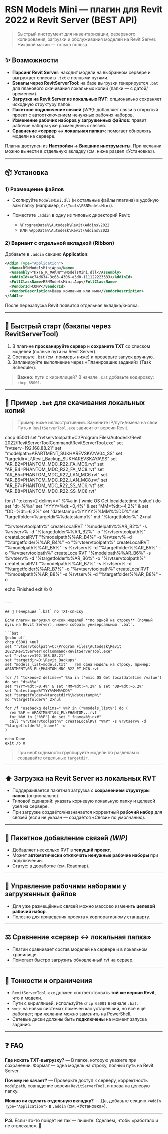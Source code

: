 # RSN Models Mini — плагин для Revit 2022 и Revit Server (BEST API)

> Быстрый инструмент для инвентаризации, резервного копирования, загрузки и обслуживания моделей на Revit Server. Никакой магии — только польза.


## ✨ Возможности

* **Парсинг Revit Server**: находит модели на выбранном сервере и выгружает список в `.txt` с полными путями.
* **Бэкапы через RevitServerTool**: на базе выгрузки генерируется `.bat` для планового скачивания локальных копий (папки — с датой/временем).
* **Загрузка на Revit Server из локальных RVT**: опционально сохраняет исходную структуру папок.
* **Пакетное подключение связей** *(WIP)*: добавляет связи в открытый проект с автоотключением ненужных рабочих наборов.
* **Изменение рабочих наборов у загруженных файлов**: правит рабочие наборы уже размещённых связей.
* **Сравнение «сервер ↔ локальная папка»**: помогает обновлять модели на сервере.

Плагин доступен из **Настройки → Внешние инструменты**. При желании можно вынести в отдельную вкладку (см. ниже раздел «Установка»).

---

## 📦 Установка

### 1) Размещение файлов

* Скопируйте `ModelsMini.dll` (и остальные файлы плагина) в удобную вам папку (например, `C:\Tools\RSNModelsMini`).
* Поместите `.addin` в одну из типовых директорий Revit:

  * `%ProgramData%\Autodesk\Revit\Addins\2022`
  * или `%AppData%\Autodesk\Revit\Addins\2022`

### 2) Вариант с отдельной вкладкой (Ribbon)

Добавьте в `.addin` секцию **Application**:

```xml
<AddIn Type="Application">
  <Name>RSNModelsMiniApp</Name>
  <Assembly>"ПУТЬ_К_ФАЙЛУ"\ModelsMini.dll</Assembly>
  <AddInId>4c74d634-3c63-4306-a3d0-111122223333</AddInId>
  <FullClassName>RSNModelsMini.App</FullClassName>
  <VendorId>COMP</VendorId>
  <VendorDescription>Ваша компания или имя</VendorDescription>
</AddIn>
```

После перезапуска Revit появится отдельная вкладка/кнопка.

---

## 🚀 Быстрый старт (бэкапы через RevitServerTool)

1. В плагине **просканируйте сервер** и **сохраните TXT** со списком моделей (полные пути на Revit Server).
2. Составьте `.bat` (см. примеры ниже) и проверьте запуск вручную.
3. Запланируйте выполнение через «Планировщик заданий» (Task Scheduler).

> **Важно:** пути с кириллицей? В начале `.bat` добавьте кодировку: `chcp 65001`.

---

## 🧰 Пример `.bat` для скачивания локальных копий

> Пример ниже иллюстративный. Замените IP/пути/имена на свои. Путь к `RevitServerTool.exe` зависит от версии Revit.

chcp 65001
set "rvtservtoolpath=C:\Program Files\Autodesk\Revit 2022\RevitServerToolCommand\RevitServerTool.exe"
set "rvtserv=192.168.88.21"
set "modelpath=APARTMENT_SUKHAREVSKAYA\04_SS\"
set "targetdir=L:\Revit_Backup_SUKHAREVSKAYA\SS"
set "AR_B2=PHANTOM_MDC_R22_FA_МС6.rvt"
set "AR_B4=PHANTOM_MDC_R22_FA_МС8.rvt"
set "AR_B5=PHANTOM_MDC_R22_LAN_МС6.rvt"
set "AR_B6=PHANTOM_MDC_R22_LAN_МС8.rvt"
set "AR_B7=PHANTOM_MDC_R22_SS_МС6.rvt"
set "AR_B8=PHANTOM_MDC_R22_SS_МС8.rvt"

for /f "tokens=2 delims==" %%a in ('wmic OS Get localdatetime /value') do set "dt=%%a"
set "YYYY=%dt:~0,4%" & set "MM=%dt:~4,2%" & set "DD=%dt:~6,2%"
set "datestamp=%YYYY%%MM%%DD%"
set "targetfolder=%targetdir%\%datestamp%\"
md "%targetfolder%" 2>nul

"%rvtservtoolpath%" createLocalRVT "%modelpath%%AR_B2%" -s %rvtserv% -d "%targetfolder%%AR_B2%" -o
"%rvtservtoolpath%" createLocalRVT "%modelpath%%AR_B4%" -s %rvtserv% -d "%targetfolder%%AR_B4%" -o
"%rvtservtoolpath%" createLocalRVT "%modelpath%%AR_B5%" -s %rvtserv% -d "%targetfolder%%AR_B5%" -o
"%rvtservtoolpath%" createLocalRVT "%modelpath%%AR_B6%" -s %rvtserv% -d "%targetfolder%%AR_B6%" -o
"%rvtservtoolpath%" createLocalRVT "%modelpath%%AR_B7%" -s %rvtserv% -d "%targetfolder%%AR_B7%" -o
"%rvtservtoolpath%" createLocalRVT "%modelpath%%AR_B8%" -s %rvtserv% -d "%targetfolder%%AR_B8%" -o

echo Finished
exit /b 0
```

---

## 🔁 Генерация `.bat` по TXT-списку

Если плагин выгрузил список моделей **по одной на строку** (полный путь на Revit Server), можно собрать универсальный `.bat`.

```bat
@echo off
chcp 65001 >nul
set "rvtservtoolpath=C:\Program Files\Autodesk\Revit 2022\RevitServerToolCommand\RevitServerTool.exe"
set "rvtserv=192.168.88.21"
set "targetdir=D:\Revit_Backups"
set "models_list=models.txt"   rem одна модель на строку, пример: APARTMENT\03_PL\PHANTOM_MDC_R22_PT_МС6.rvt

for /f "tokens=2 delims==" %%a in ('wmic OS Get localdatetime /value') do set "dt=%%a"
set "YYYY=%dt:~0,4%" & set "MM=%dt:~4,2%" & set "DD=%dt:~6,2%"
set "datestamp=%YYYY%%MM%%DD%"
set "targetfolder=%targetdir%\%datestamp%\"
md "%targetfolder%" 2>nul

for /f "usebackq delims=" %%P in ("%models_list%") do (
  rem %%P = APARTMENT\03_PL\PHANTOM...rvt
  for %%# in ("%%P") do set "_fname=%%~nx#"
  call "%rvtservtoolpath%" createLocalRVT "%%P" -s %rvtserv% -d "%targetfolder%!_fname!" -o
)

echo Done
exit /b 0
```

> При необходимости группируйте модели по разделам и создавайте отдельные `targetdir`.

---

## ⬆️ Загрузка на Revit Server из локальных RVT

* Поддерживается пакетная загрузка с **сохранением структуры папок** (опционально).
* Типовой сценарий: указать корневую локальную папку и целевой узел на сервере.
* При загрузке создаётся/назначается корректный **рабочий набор** для связей (если не указан — создаётся «Связи» по умолчанию).

---

## 🔗 Пакетное добавление связей *(WIP)*

* Добавляет несколько RVT в **текущий проект**.
* Может **автоматически отключать ненужные рабочие наборы** при подключении.
* Статус: в доработке (см. Roadmap).

---

## 🧱 Управление рабочими наборами у загруженных файлов

* Для уже размещённых связей можно массово изменить **целевой рабочий набор**.
* Полезно для приведения проекта к корпоративному стандарту.

---

## ⚖️ Сравнение «сервер ↔ локальная папка»

* Плагин сравнивает состав моделей на сервере и в локальном хранилище.
* Помогает быстро загрузить обновленный rvt на сервер.

---

## 🐞 Тонкости и ограничения

* `RevitServerTool.exe` должен соответствовать **той же версии Revit**, что и модели.
* Пути с кириллицей: используйте `chcp 65001` в начале `.bat`.
* `wmic` на новых системах помечен как устаревший, но всё ещё работает; при желании можно заменить на PowerShell.
* Сетевые диски должны быть **подключены** на момент запуска задания.

---
## ❓ FAQ

**Где искать TXT-выгрузку?**
— В папке, которую укажете при сохранении. Формат — одна модель на строку, полный путь на Revit Server.

**Почему не качает?**
— Проверьте доступ к серверу, корректность `modelpath`, совпадение версии `RevitServerTool`, и права на целевую папку.

**Можно ли сделать отдельную вкладку?**
— Да, добавьте секцию `<AddIn Type="Application">` в `.addin` (см. «Установка»).


---

**P.S.** Если что-то пойдёт не так — пишите. Сделаем, чтобы «работало и не отвлекало». 💪
